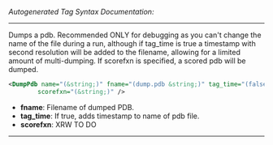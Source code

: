 <!-- THIS IS AN AUTOGENERATED FILE: Don't edit it directly, instead change the schema definition in the code itself. -->

_Autogenerated Tag Syntax Documentation:_

---
Dumps a pdb. Recommended ONLY for debugging as you can't change the name of the file during a run, although if tag_time is true a timestamp with second resolution will be added to the filename, allowing for a limited amount of multi-dumping. If scorefxn is specified, a scored pdb will be dumped.

```xml
<DumpPdb name="(&string;)" fname="(dump.pdb &string;)" tag_time="(false &bool;)"
        scorefxn="(&string;)" />
```

-   **fname**: Filename of dumped PDB.
-   **tag_time**: If true, adds timestamp to name of pdb file.
-   **scorefxn**: XRW TO DO

---
